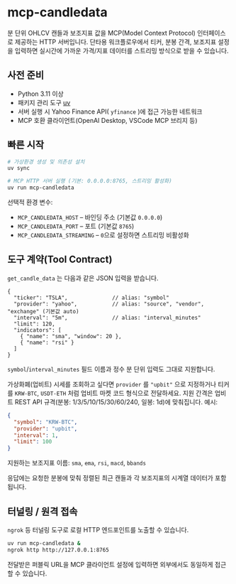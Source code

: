 # mcp-candledata

분 단위 OHLCV 캔들과 보조지표 값을 MCP(Model Context Protocol) 인터페이스로
제공하는 HTTP 서버입니다. 단타용 워크플로우에서 티커, 분봉 간격, 보조지표
설정을 입력하면 실시간에 가까운 가격/지표 데이터를 스트리밍 방식으로 받을 수 있습니다.

## 사전 준비
- Python 3.11 이상
- 패키지 관리 도구 [uv](https://docs.astral.sh/uv/)
- 서버 실행 시 Yahoo Finance API( `yfinance` )에 접근 가능한 네트워크
- MCP 호환 클라이언트(OpenAI Desktop, VSCode MCP 브리지 등)

## 빠른 시작
```bash
# 가상환경 생성 및 의존성 설치
uv sync

# MCP HTTP 서버 실행 (기본: 0.0.0.0:8765, 스트리밍 활성화)
uv run mcp-candledata
```

선택적 환경 변수:
- `MCP_CANDLEDATA_HOST` – 바인딩 주소 (기본값 `0.0.0.0`)
- `MCP_CANDLEDATA_PORT` – 포트 (기본값 `8765`)
- `MCP_CANDLEDATA_STREAMING` – `0`으로 설정하면 스트리밍 비활성화

## 도구 계약(Tool Contract)

`get_candle_data` 는 다음과 같은 JSON 입력을 받습니다.
```jsonc
{
  "ticker": "TSLA",              // alias: "symbol"
  "provider": "yahoo",           // alias: "source", "vendor", "exchange" (기본값 auto)
  "interval": "5m",              // alias: "interval_minutes"
  "limit": 120,
  "indicators": [
    { "name": "sma", "window": 20 },
    { "name": "rsi" }
  ]
}
```

`symbol`/`interval_minutes` 필드 이름과 정수 분 단위 입력도 그대로 지원합니다.

가상화폐(업비트) 시세를 조회하고 싶다면 `provider` 를 `"upbit"` 으로 지정하거나
티커를 `KRW-BTC`, `USDT-ETH` 처럼 업비트 마켓 코드 형식으로 전달하세요.
지원 간격은 업비트 REST API 규격(분봉: 1/3/5/10/15/30/60/240, 일봉: 1d)에 맞춰집니다.
예시:
```json
{
  "symbol": "KRW-BTC",
  "provider": "upbit",
  "interval": 1,
  "limit": 100
}
```

지원하는 보조지표 이름: `sma`, `ema`, `rsi`, `macd`, `bbands`

응답에는 요청한 분봉에 맞춰 정렬된 최근 캔들과 각 보조지표의 시계열 데이터가 포함됩니다.

## 터널링 / 원격 접속

`ngrok` 등 터널링 도구로 로컬 HTTP 엔드포인트를 노출할 수 있습니다.
```bash
uv run mcp-candledata &
ngrok http http://127.0.0.1:8765
```
전달받은 퍼블릭 URL을 MCP 클라이언트 설정에 입력하면 외부에서도 동일하게 접근할 수 있습니다.
